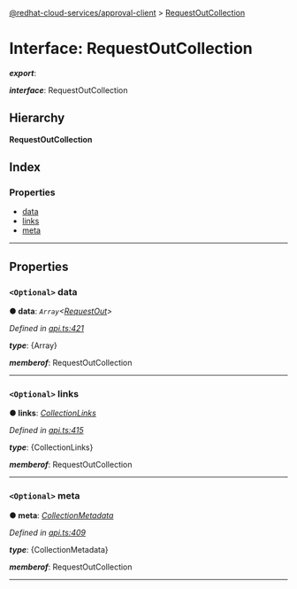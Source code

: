 [@redhat-cloud-services/approval-client](../README.md) > [RequestOutCollection](../interfaces/requestoutcollection.md)

# Interface: RequestOutCollection

*__export__*: 

*__interface__*: RequestOutCollection

## Hierarchy

**RequestOutCollection**

## Index

### Properties

* [data](requestoutcollection.md#data)
* [links](requestoutcollection.md#links)
* [meta](requestoutcollection.md#meta)

---

## Properties

<a id="data"></a>

### `<Optional>` data

**● data**: *`Array`<[RequestOut](../modules/requestout.md)>*

*Defined in [api.ts:421](https://github.com/RedHatInsights/javascript-clients/blob/master/packages/approval/api.ts#L421)*

*__type__*: {Array}

*__memberof__*: RequestOutCollection

___
<a id="links"></a>

### `<Optional>` links

**● links**: *[CollectionLinks](collectionlinks.md)*

*Defined in [api.ts:415](https://github.com/RedHatInsights/javascript-clients/blob/master/packages/approval/api.ts#L415)*

*__type__*: {CollectionLinks}

*__memberof__*: RequestOutCollection

___
<a id="meta"></a>

### `<Optional>` meta

**● meta**: *[CollectionMetadata](collectionmetadata.md)*

*Defined in [api.ts:409](https://github.com/RedHatInsights/javascript-clients/blob/master/packages/approval/api.ts#L409)*

*__type__*: {CollectionMetadata}

*__memberof__*: RequestOutCollection

___

